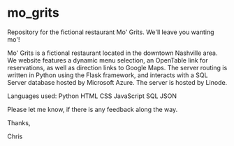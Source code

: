 # mo_grits
Repository for the fictional restaurant Mo' Grits. We'll leave you wanting mo'!

Mo' Grits is a fictional restaurant located in the downtown Nashville area. We website features a dynamic menu selection, an OpenTable link for reservations, as well as direction links to Google Maps. The server routing is written in Python using the Flask framework, and interacts with a SQL Server database hosted by Microsoft Azure. The server is hosted by Linode.

Languages used:
Python
HTML
CSS
JavaScript
SQL
JSON

Please let me know, if there is any feedback along the way.

Thanks,

Chris
